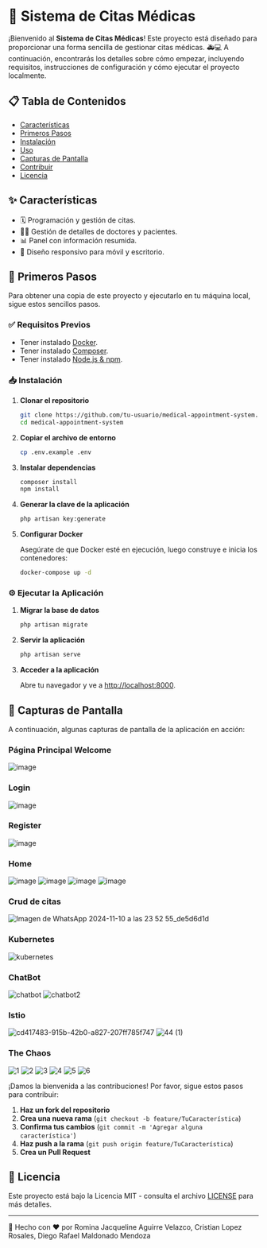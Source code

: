 # 🏥 Sistema de Citas Médicas

¡Bienvenido al **Sistema de Citas Médicas**! Este proyecto está diseñado para proporcionar una forma sencilla de gestionar citas médicas. 🚑💻 A continuación, encontrarás los detalles sobre cómo empezar, incluyendo requisitos, instrucciones de configuración y cómo ejecutar el proyecto localmente.

## 📋 Tabla de Contenidos

- [Características](#-características)
- [Primeros Pasos](#-primeros-pasos)
- [Instalación](#-instalación)
- [Uso](#-uso)
- [Capturas de Pantalla](#-capturas-de-pantalla)
- [Contribuir](#-contribuir)
- [Licencia](#-licencia)

## ✨ Características

- 🗓️ Programación y gestión de citas.
- 👩‍⚕️ Gestión de detalles de doctores y pacientes.
- 📊 Panel con información resumida.
- 📱 Diseño responsivo para móvil y escritorio.

## 🚀 Primeros Pasos

Para obtener una copia de este proyecto y ejecutarlo en tu máquina local, sigue estos sencillos pasos.

### ✅ Requisitos Previos

- Tener instalado [Docker](https://www.docker.com/get-started).
- Tener instalado [Composer](https://getcomposer.org/download/).
- Tener instalado [Node.js & npm](https://nodejs.org/en/download/).

### 📥 Instalación

1. **Clonar el repositorio**
   
   ```bash
   git clone https://github.com/tu-usuario/medical-appointment-system.git
   cd medical-appointment-system
   ```

2. **Copiar el archivo de entorno**
   
   ```bash
   cp .env.example .env
   ```

3. **Instalar dependencias**
   
   ```bash
   composer install
   npm install
   ```

4. **Generar la clave de la aplicación**
   
   ```bash
   php artisan key:generate
   ```

5. **Configurar Docker**
   
   Asegúrate de que Docker esté en ejecución, luego construye e inicia los contenedores:
   
   ```bash
   docker-compose up -d
   ```

### ⚙️ Ejecutar la Aplicación

1. **Migrar la base de datos**
   
   ```bash
   php artisan migrate
   ```

2. **Servir la aplicación**
   
   ```bash
   php artisan serve
   ```

3. **Acceder a la aplicación**
   
   Abre tu navegador y ve a [http://localhost:8000](http://localhost:8000).

## 📸 Capturas de Pantalla

A continuación, algunas capturas de pantalla de la aplicación en acción:

### Página Principal Welcome
![image](https://github.com/user-attachments/assets/422f41e8-2703-41e5-a3a9-3be2ae4e667d)

### Login

![image](https://github.com/user-attachments/assets/b7800bde-34c7-4832-878f-5207832f5e98)

### Register
![image](https://github.com/user-attachments/assets/1b65292c-ca4e-4352-b6d4-0da3be3b8850)

### Home
![image](https://github.com/user-attachments/assets/583b182d-ba9c-495a-b2ce-a6cf15cf8e12)
![image](https://github.com/user-attachments/assets/6822d6fd-ea28-41e0-8bf4-40f50db1a178)
![image](https://github.com/user-attachments/assets/f1cb30c8-68fc-4b74-b5d5-22c31842e858)
![image](https://github.com/user-attachments/assets/59a50692-9dc0-4ad8-b24a-fcaeefd5d3d5)

### Crud de citas
![Imagen de WhatsApp 2024-11-10 a las 23 52 55_de5d6d1d](https://github.com/user-attachments/assets/bd6a2d26-b08e-4e12-90d8-affb7bf1adee)

### Kubernetes
![kubernetes](https://github.com/user-attachments/assets/f9735958-edcd-41c1-a7e1-453117990fcf)

### ChatBot
![chatbot](https://github.com/user-attachments/assets/c496778b-2143-4127-9c81-5928300391e1)
![chatbot2](https://github.com/user-attachments/assets/5e9848f6-ac15-4687-a029-c032d91a89fc)

### Istio
![cd417483-915b-42b0-a827-207ff785f747](https://github.com/user-attachments/assets/8b0472ec-6ca8-4c2f-bb8e-a448287b41ec)
![44 (1)](https://github.com/user-attachments/assets/55b4021d-e4db-42f3-8b97-c48b06f92bd9)



### The Chaos
![1](https://github.com/user-attachments/assets/5e6113bd-c20c-463b-a493-062ad5c84e44)
![2](https://github.com/user-attachments/assets/8003ef67-88a1-4958-aa76-8c7359cee1e4)
![3](https://github.com/user-attachments/assets/b7af5f74-92cd-426a-a5e4-61ffb78ccf1b)
![4](https://github.com/user-attachments/assets/ab83237e-3a9b-404c-be63-ba25ba711295)
![5](https://github.com/user-attachments/assets/08cddb6e-a293-4924-a9f2-92976bf9fec5)
![6](https://github.com/user-attachments/assets/068df6e2-65fa-4150-966c-8ff3079fd40c)




¡Damos la bienvenida a las contribuciones! Por favor, sigue estos pasos para contribuir:

1. **Haz un fork del repositorio**
2. **Crea una nueva rama** (`git checkout -b feature/TuCaracterística`)
3. **Confirma tus cambios** (`git commit -m 'Agregar alguna característica'`)
4. **Haz push a la rama** (`git push origin feature/TuCaracterística`)
5. **Crea un Pull Request**

## 📜 Licencia

Este proyecto está bajo la Licencia MIT - consulta el archivo [LICENSE](LICENSE) para más detalles.

---

🚀 Hecho con ❤️ por Romina Jacqueline Aguirre Velazco, Cristian Lopez Rosales, Diego Rafael Maldonado Mendoza


